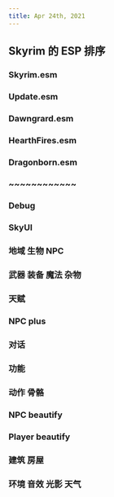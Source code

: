 ```yaml
---
title: Apr 24th, 2021
---
```


## Skyrim 的 ESP 排序
### Skyrim.esm
### Update.esm
### Dawngrard.esm
### HearthFires.esm
### Dragonborn.esm
### ~~~~~~~~~~~~
### Debug
### SkyUI
### 地域 生物 NPC
### 武器 装备 魔法 杂物
### 天赋
### NPC plus
### 对话
### 功能
### 动作 骨骼
### NPC beautify
### Player beautify
### 建筑 房屋
### 环境 音效 光影 天气
